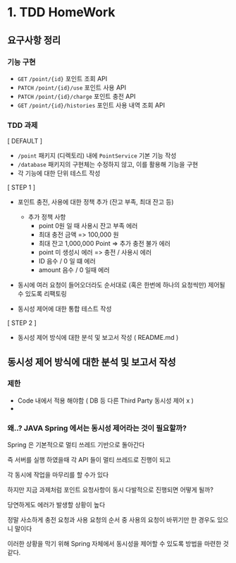 # 1. TDD HomeWork 

## 요구사항 정리
### 기능 구현 
*  `GET` `/point/{id}` 포인트 조회 API
*  `PATCH` `/point/{id}/use`  포인트 사용 API 
*  `PATCH` `/point/{id}/charge` 포인트 충전 API
*  `GET` `/point/{id}/histories` 포인트 사용 내역 조회 API

### TDD 과제 
[ DEFAULT ]<br>
- `/point` 패키지 (디렉토리) 내에 `PointService` 기본 기능 작성
- `/database` 패키지의 구현체는 수정하지 않고, 이를 활용해 기능을 구현
- 각 기능에 대한 단위 테스트 작성

[ STEP 1 ]<br>
- 포인트 충전, 사용에 대한 정책 추가 (잔고 부족, 최대 잔고 등)
  - 추가 정책 사항
    - point 0원 일 때 사용시 잔고 부족 에러 
    - 최대 충전 금액 => 100,000 원
    - 최대 잔고 1,000,000 Point => 추가 충전 불가 에러 
    - point 미 생성시 에러 => 충전 / 사용시 에러
    - ID 음수 / 0 일 떄 에러
    - amount 음수 / 0 일때 에러
    
- 동시에 여러 요청이 들어오더라도 순서대로 (혹은 한번에 하나의 요청씩만) 제어될 수 있도록 리팩토링
- 동시성 제어에 대한 통합 테스트 작성

[ STEP 2 ]<br>
- 동시성 제어 방식에 대한 분석 및 보고서 작성 ( README.md )


## 동시성 제어 방식에 대한 분석 및 보고서 작성
### 제한
* Code 내에서 적용 해야함 ( DB 등 다른 Third Party 동시성 제어 x )
* 


### 왜..? JAVA Spring 에서는 동시성 제어라는 것이 필요할까?

Spring 은 기본적으로 멀티 쓰레드 기반으로 돌아간다 

즉 서버를 실행 하였을때 각 API 들이 멀티 쓰레드로 진행이 되고 

각 동시에 작업을 마무리를 할 수가 있다 

하지만 지금 과제처럼 포인트 요청사항이 동시 다발적으로 진행되면 어떻게 될까?

당연하게도 에러가 발생할 상황이 높다

정말 사소하게 충전 요청과 사용 요청의 순서 중 사용의 요청이 바뀌기만 한 경우도 있으니 말이다 

이러한 상황을 막기 위해 Spring 자체에서 동시성을 제어할 수 있도록 방법을 마련한 것 같다.


